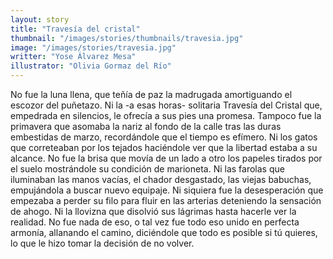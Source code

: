 ```yaml
---
layout: story
title: "Travesía del cristal"
thumbnail: "/images/stories/thumbnails/travesia.jpg"
image: "/images/stories/travesia.jpg"
writter: "Yose Álvarez Mesa"
illustrator: "Olivia Gormaz del Río"
---
```


No fue la luna llena, que teñía de paz la madrugada amortiguando el escozor del puñetazo. Ni la -a esas horas- solitaria Travesía del Cristal que, empedrada en silencios, le ofrecía a sus pies una promesa. Tampoco fue la primavera que asomaba la nariz al fondo de la calle tras las duras embestidas de marzo, recordándole que el tiempo es efímero. Ni los gatos que correteaban por los tejados haciéndole ver que la libertad estaba a su alcance. No fue la brisa que movía de un lado a otro los papeles tirados por el suelo mostrándole su condición de marioneta. Ni las farolas que iluminaban las manos vacías, el chador desgastado, las viejas babuchas, empujándola a buscar nuevo equipaje. Ni siquiera fue la desesperación que empezaba a perder su filo para fluir en las arterias deteniendo la sensación de ahogo. Ni la llovizna que disolvió sus lágrimas hasta hacerle ver la realidad. No fue nada de eso, o tal vez fue todo eso unido en perfecta armonía, allanando el camino, diciéndole que todo es posible si tú quieres, lo que le hizo tomar la decisión de no volver.
